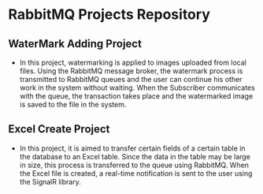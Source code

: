 # RabbitMQ Projects Repository

## WaterMark Adding Project
- In this project, watermarking is applied to images uploaded from local files. Using the RabbitMQ message broker, the watermark process is transmitted to RabbitMQ queues and the user can continue his other work in the system without waiting. When the Subscriber communicates with the queue, the transaction takes place and the watermarked image is saved to the file in the system.

## Excel Create Project 
- In this project, it is aimed to transfer certain fields of a certain table in the database to an Excel table. Since the data in the table may be large in size, this process is transferred to the queue using RabbitMQ. When the Excel file is created, a real-time notification is sent to the user using the SignalR library.
